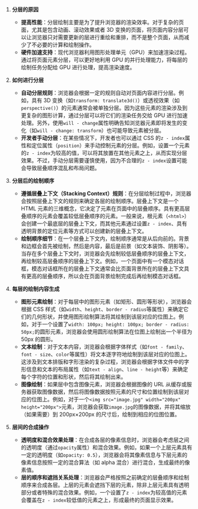 1. **分层的原因**
    
    - **提高性能**：分层绘制主要是为了提升浏览器的渲染效率。对于复杂的页面，尤其是包含动画、滚动效果或者 3D 变换的页面，将页面内容分层可以让浏览器只对需要更新的层进行重绘和重排，而不是整个页面，从而减少了不必要的计算和绘制操作。
    - **硬件加速支持**：现代浏览器利用图形处理单元（GPU）来加速渲染过程。通过将页面元素分层，可以更好地利用 GPU 的并行处理能力，将每层的绘制任务分配给 GPU 进行处理，提高渲染速度。
2. **如何进行分层**
    
    - **自动分层规则**：浏览器会根据一定的规则自动对页面内容进行分层。例如，具有 3D 变换（如`transform: translate3d()`）或透视效果（如`perspective()`）的元素通常会被单独分层。因为这些元素的渲染涉及到更复杂的图形计算，通过分层可以将它们的渲染任务交给 GPU 进行加速处理。另外，使用`will - change`属性明确告知浏览器元素即将发生的变化（如`will - change: transform`）也可能导致元素被分层。
    - **开发者手动分层**：在某些情况下，开发者也可以通过 CSS 的`z - index`属性和定位属性（`position`）来手动控制元素的分层。例如，设置一个元素的`z - index`为较高的值，可以将其放置在其他元素之上，从而实现分层效果。不过，手动分层需要谨慎使用，因为不合理的`z - index`设置可能会导致层叠顺序混乱和布局问题。
3. **分层后的绘制顺序**
    
    - **遵循层叠上下文（Stacking Context）规则**：在分层绘制过程中，浏览器会按照层叠上下文的规则来确定各层的绘制顺序。层叠上下文是一个 HTML 元素的三维概念，它决定了元素在页面中的层叠顺序。具有更高层叠顺序的元素会覆盖较低层叠顺序的元素。一般来说，根元素（`<html>`）会创建一个最底层的层叠上下文，而其他元素通过设置`z - index`、具有透明背景的定位元素等方式可以创建新的层叠上下文。
    - **绘制顺序细节**：在一个层叠上下文内，绘制顺序通常是从后向前的。背景和边框会首先被绘制，然后是内容，最后是前景（如文本装饰、阴影等）。当存在多个层叠上下文时，浏览器会先绘制较低层叠顺序的层叠上下文，再绘制较高层叠顺序的层叠上下文。例如，一个页面中有一个模态对话框，模态对话框所在的层叠上下文通常会比页面背景所在的层叠上下文具有更高的层叠顺序，所以会在页面背景绘制完成后再绘制模态对话框。
4. **每层的绘制内容生成**
    
    - **图形元素绘制**：对于每层中的图形元素（如矩形、圆形等形状），浏览器会根据 CSS 样式（如`width`、`height`、`border - radius`等属性）来确定它们的几何形状，并使用图形绘制算法将其绘制到该层对应的位图上。例如，对于一个设置了`width: 100px; height: 100px; border - radius: 50px;`的圆形元素，浏览器会使用圆形绘制算法在位图上绘制出一个半径为 50px 的圆形。
    - **文本绘制**：对于文本内容，浏览器会根据字体样式（如`font - family`、`font - size`、`color`等属性）将文本逐字符地绘制到该层对应的位图上。这涉及到文本排版和字形渲染的复杂过程，浏览器会根据字体文件中的字形信息和文本的布局属性（如`text - align`、`line - height`等）来确定每个字符的位置和形状，然后将其绘制出来。
    - **图像绘制**：如果层中包含图像元素，浏览器会根据图像的 URL 从缓存或服务器获取图像数据，然后将图像数据按照元素的尺寸和位置绘制到该层对应的位图上。例如，对于一个`<img src="image.jpg" width="200px" height="200px">`元素，浏览器会获取`image.jpg`的图像数据，并将其缩放（如果需要）到 200px×200px 的尺寸后，绘制到相应的位图位置。
5. **层间的合成操作**
    
    - **透明度和混合效果处理**：在合成各层的像素信息时，浏览器会考虑层之间的透明度（通过`opacity`属性）和混合效果。例如，如果一个上层元素具有一定的透明度（如`opacity: 0.5`），浏览器会将其像素信息与下层元素的像素信息按照一定的混合算法（如 alpha 混合）进行混合，生成最终的像素值。
    - **层的顺序和遮挡关系处理**：浏览器会严格按照之前确定的层叠顺序和绘制顺序来合成各层。上层的元素会遮挡下层的元素，除非上层元素具有透明部分或者特殊的混合效果。例如，一个设置了`z - index`为较高值的元素会覆盖在`z - index`较低值的元素之上，形成最终的页面显示效果。